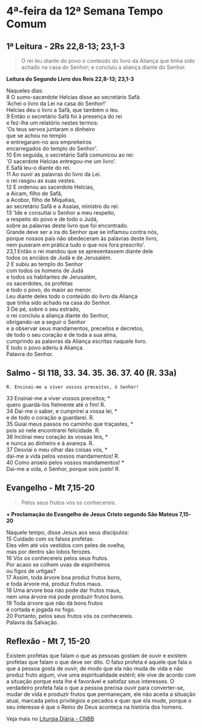 # 4ª-feira da 12ª Semana Tempo Comum

## 1ª Leitura - 2Rs 22,8-13; 23,1-3

> O rei leu diante do povo o conteúdo do livro da Aliança que tinha sido achado na casa do Senhor; e concluiu a aliança diante do Senhor.

**Leitura do Segundo Livro dos Reis 22,8-13; 23,1-3**

Naqueles dias:   
8 O sumo-sacerdote Helcias disse ao secretário Safã:   
 'Achei o livro da Lei na casa do Senhor!'   
 Helcias deu o livro a Safã, que também o leu.   
9 Então o secretário Safã foi à presença do rei   
 e fez-lhe um relatório nestes termos:   
 'Os teus servos juntaram o dinheiro   
 que se achou no templo   
 e entregaram-no aos empreiteiros   
 encarregados do templo do Senhor'.   
10 Em seguida, o secretário Safã comunicou ao rei:   
 'O sacerdote Helcias entregou-me um livro'.   
 E Safã leu-o diante do rei.   
11 Ao ouvir as palavras do livro da Lei.   
 o rei rasgou as suas vestes.   
12 E ordenou ao sacerdote Helcias,   
 a Aicam, filho de Safã,   
 a Acobor, filho de Miquéias,   
 ao secretário Safã e a Asaías, ministro do rei:   
13 'Ide e consultai o Senhor a meu respeito,   
 a respeito do povo e de todo o Judá,   
 sobre as palavras deste livro que foi encontrado.   
 Grande deve ser a ira do Senhor que se inflamou contra nós,   
 porque nossos pais não obedeceram às palavras deste livro,   
 nem puseram em prática tudo o que nos fora prescrito'.   
23,1 Então o rei mandou que se apresentassem diante dele   
 todos os anciãos de Judá e de Jerusalém.   
2 E subiu ao templo do Senhor   
 com todos os homens de Judá   
 e todos os habitantes de Jerusalém,   
 os sacerdotes, os profetas    
 e todo o povo, do maior ao menor.   
 Leu diante deles todo o conteúdo do livro da Aliança   
 que tinha sido achado na casa do Senhor.   
3 De pé, sobre o seu estrado,   
 o rei concluiu a aliança diante do Senhor,   
 obrigando-se a seguir o Senhor   
 e a observar seus mandamentos, preceitos e decretos,   
 de todo o seu coração e de toda a sua alma,   
 cumprindo as palavras da Aliança escritas naquele livro.   
 E todo o povo aderiu à Aliança.   
 Palavra do Senhor.

## Salmo - Sl 118, 33. 34. 35. 36. 37. 40 (R. 33a)

`R. Ensinai-me a viver vossos preceitos, ó Senhor!`

33 Ensinai-me a viver vossos preceitos; *   
 quero guardá-los fielmente até o fim! R.       
34 Dai-me o saber, e cumprirei a vossa lei, *   
 e de todo o coração a guardarei. R.       
35 Guiai meus passos no caminho que traçastes, *   
 pois só nele encontrarei felicidade. R.       
36 Inclinai meu coração às vossas leis, *   
 e nunca ao dinheiro e à avareza. R.   
37 Desviai o meu olhar das coisas vós, *   
 dai-me a vida pelos vossos mandamentos! R.       
40 Como anseio pelos vossos mandamentos! *   
 Dai-me a vida, ó Senhor, porque sois justo! R.

## Evangelho - Mt 7,15-20

> Pelos seus frutos vós os conhecereis.

**+ Proclamação do Evangelho de Jesus Cristo segundo São Mateus  7,15-20**

Naquele tempo, disse Jesus aos seus discípulos:   
15 Cuidado com os falsos profetas:   
 Eles vêm até vós vestidos com peles de ovelha,   
 mas por dentro são lobos ferozes.   
16 Vós os conhecereis pelos seus frutos.   
 Por acaso se colhem uvas de espinheiros    
 ou figos de urtigas?   
17 Assim, toda árvore boa produz frutos bons,   
 e toda árvore má, produz frutos maus.   
18 Uma árvore boa não pode dar frutos maus,   
 nem uma árvore má pode produzir frutos bons.   
19 Toda árvore que não dá bons frutos   
 é cortada e jogada no fogo.   
20 Portanto, pelos seus frutos vós os conhecereis.   
 Palavra da Salvação.

## Reflexão - Mt 7, 15-20

Existem profetas que falam o que as pessoas gostam de ouvir e existem profetas que falam o que deve ser dito. O falso profeta é aquele que fala o que a pessoa gosta de ouvir, de modo que ela não muda de vida e não produz fruto algum, vive uma espiritualidade estéril; ele vive de acordo com a situação porque esta lhe é favorável e satisfaz seus interesses. O verdadeiro profeta fala o que a pessoa precisa ouvir para converter-se, mudar de vida e produzir frutos que permaneçam, ele não aceita a situação atual, marcada pelos privilégios e pecados e quer que ela mude, porque o seu interesse é que o Reino de Deus aconteça na história dos homens.

Veja mais no [Liturgia Diária - CNBB](http://liturgiadiaria.cnbb.org.br/app/user/user/UserView.php?ano=2016&mes=6&dia=22)